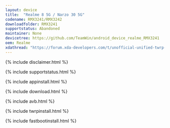 ```yaml
---
layout: device
title:  "Realme 8 5G / Narzo 30 5G"
codename: RMX3241/RMX3242
downloadfolder: RMX3241
supportstatus: Abandoned
maintainer: None
devicetree: https://github.com/TeamWin/android_device_realme_RMX3241
oem: Realme
xdathread: "https://forum.xda-developers.com/t/unofficial-unified-twrp-recovery-for-8-5g-narzo-30-5g.4406121/"
---
```


{% include disclaimer.html %}

{% include supportstatus.html %}

{% include appinstall.html %}

{% include download.html %}

{% include avb.html %}

{% include twrpinstall.html %}

{% include fastbootinstall.html %}
